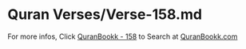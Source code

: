# Quran Verses/Verse-158.md 

For more infos, Click [QuranBookk - 158](https://www.quranbookk.com/quran/search?q=158) to Search at [QuranBookk.com](http://quranbookk.com/)